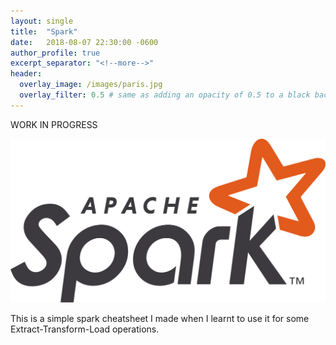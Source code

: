 ```yaml
---
layout: single
title:  "Spark"
date:   2018-08-07 22:30:00 -0600
author_profile: true
excerpt_separator: "<!--more-->"
header:
  overlay_image: /images/paris.jpg
  overlay_filter: 0.5 # same as adding an opacity of 0.5 to a black background
---
```


WORK IN PROGRESS

<!--more-->

<img src="/images/Apache_Spark_logo.png" alt="apache spark" class="inline"/>



This is a simple spark cheatsheet I made when I learnt to use it for some Extract-Transform-Load operations.


```py

```
